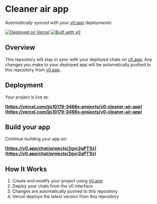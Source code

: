# Cleaner air app

*Automatically synced with your [v0.app](https://v0.app) deployments*

[![Deployed on Vercel](https://img.shields.io/badge/Deployed%20on-Vercel-black?style=for-the-badge&logo=vercel)](https://vercel.com/jjs10179-3468s-projects/v0-cleaner-air-app)
[![Built with v0](https://img.shields.io/badge/Built%20with-v0.app-black?style=for-the-badge)](https://v0.app/chat/projects/2gvr2qPT1Iz)

## Overview

This repository will stay in sync with your deployed chats on [v0.app](https://v0.app).
Any changes you make to your deployed app will be automatically pushed to this repository from [v0.app](https://v0.app).

## Deployment

Your project is live at:

**[https://vercel.com/jjs10179-3468s-projects/v0-cleaner-air-app](https://vercel.com/jjs10179-3468s-projects/v0-cleaner-air-app)**

## Build your app

Continue building your app on:

**[https://v0.app/chat/projects/2gvr2qPT1Iz](https://v0.app/chat/projects/2gvr2qPT1Iz)**

## How It Works

1. Create and modify your project using [v0.app](https://v0.app)
2. Deploy your chats from the v0 interface
3. Changes are automatically pushed to this repository
4. Vercel deploys the latest version from this repository